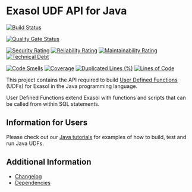 # Exasol UDF API for Java

[![Build Status](https://github.com/exasol/udf-api-java/actions/workflows/ci-build.yml/badge.svg)](https://github.com/exasol/udf-api-java/actions/workflows/ci-build.yml)

[![Quality Gate Status](https://sonarcloud.io/api/project_badges/measure?project=com.exasol%3Audf-api-java&metric=alert_status)](https://sonarcloud.io/dashboard?id=com.exasol%3Audf-api-java)

[![Security Rating](https://sonarcloud.io/api/project_badges/measure?project=com.exasol%3Audf-api-java&metric=security_rating)](https://sonarcloud.io/dashboard?id=com.exasol%3Audf-api-java)
[![Reliability Rating](https://sonarcloud.io/api/project_badges/measure?project=com.exasol%3Audf-api-java&metric=reliability_rating)](https://sonarcloud.io/dashboard?id=com.exasol%3Audf-api-java)
[![Maintainability Rating](https://sonarcloud.io/api/project_badges/measure?project=com.exasol%3Audf-api-java&metric=sqale_rating)](https://sonarcloud.io/dashboard?id=com.exasol%3Audf-api-java)
[![Technical Debt](https://sonarcloud.io/api/project_badges/measure?project=com.exasol%3Audf-api-java&metric=sqale_index)](https://sonarcloud.io/dashboard?id=com.exasol%3Audf-api-java)

[![Code Smells](https://sonarcloud.io/api/project_badges/measure?project=com.exasol%3Audf-api-java&metric=code_smells)](https://sonarcloud.io/dashboard?id=com.exasol%3Audf-api-java)
[![Coverage](https://sonarcloud.io/api/project_badges/measure?project=com.exasol%3Audf-api-java&metric=coverage)](https://sonarcloud.io/dashboard?id=com.exasol%3Audf-api-java)
[![Duplicated Lines (%)](https://sonarcloud.io/api/project_badges/measure?project=com.exasol%3Audf-api-java&metric=duplicated_lines_density)](https://sonarcloud.io/dashboard?id=com.exasol%3Audf-api-java)
[![Lines of Code](https://sonarcloud.io/api/project_badges/measure?project=com.exasol%3Audf-api-java&metric=ncloc)](https://sonarcloud.io/dashboard?id=com.exasol%3Audf-api-java)

This project contains the API required to build [User Defined Functions](https://docs.exasol.com/db/latest/database_concepts/udf_scripts.htm) (UDFs) for Exasol in the Java programming language.

User Defined Functions extend Exasol with functions and scripts that can be called from within SQL statements.

## Information for Users

Please check out our [Java tutorials](https://github.com/exasol/exasol-java-tutorial) for examples of how to build, test and run Java UDFs.

## Additional Information

* [Changelog](doc/changes/changelog.md)
* [Dependencies](dependencies.md)